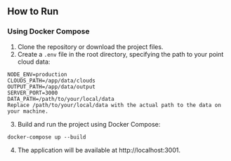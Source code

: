 ## How to Run

### Using Docker Compose

1. Clone the repository or download the project files.
2. Create a `.env` file in the root directory, specifying the path to your point cloud data:

```
NODE_ENV=production
CLOUDS_PATH=/app/data/clouds
OUTPUT_PATH=/app/data/output
SERVER_PORT=3000
DATA_PATH=/path/to/your/local/data
Replace /path/to/your/local/data with the actual path to the data on your machine.
```

3. Build and run the project using Docker Compose:

```
docker-compose up --build
```

4. The application will be available at http://localhost:3001.